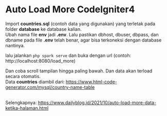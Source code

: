 # Auto Load More CodeIgniter4

Import **countries.sql** (contoh data yang digunakan) yang terletak pada folder **database** ke database kalian.<br/>
Ubah nama file **env** jadi **.env**. Lalu pastikan dbhost, dbuser, dbpass, dan dbname pada file **.env** telah benar, agar bisa terkoneksi dengan database nantinya.

lalu jalankan ``` php spark serve ``` dan buka dengan url (contoh: http://localhost:8080/load_more)

Dan coba scroll tampilan hingga paling bawah. Dan data akan terload secara otomatis.<br/>
Data **countries** diambil dari: https://www.html-code-generator.com/mysql/country-name-table<br/><br/>


Selengkapnya: https://www.dailyblog.id/2021/10/auto-load-more-data-ketika-halaman.html
